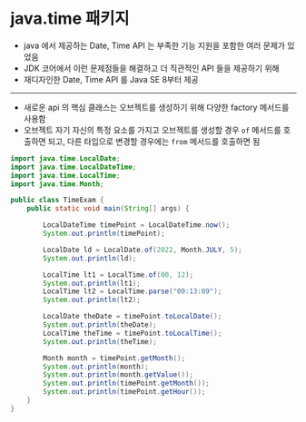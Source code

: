 # java.time 패키지
- java 에서 제공하는 Date, Time API 는 부족한 기능 지원을 포함한 여러 문제가 있었음
- JDK 코어에서 이런 문제점들을 해결하고 더 직관적인 API 들을 제공하기 위해
- 재디자인한 Date, Time API 를 Java SE 8부터 제공

---

- 새로운 api 의 핵심 클래스는 오브젝트를 생성하기 위해 다양한 factory 메서드를 사용함
- 오브젝트 자기 자신의 특정 요소를 가지고 오브젝트를 생성할 경우 `of` 메서드를 호출하면 되고, 다른 타입으로 변경할 경우에는 `from` 메서드를 호출하면 됨

```java
import java.time.LocalDate;
import java.time.LocalDateTime;
import java.time.LocalTime;
import java.time.Month;

public class TimeExam {
    public static void main(String[] args) {

        LocalDateTime timePoint = LocalDateTime.now();
        System.out.println(timePoint);

        LocalDate ld = LocalDate.of(2022, Month.JULY, 5);
        System.out.println(ld);

        LocalTime lt1 = LocalTime.of(00, 12);
        System.out.println(lt1);
        LocalTime lt2 = LocalTime.parse("00:13:09");
        System.out.println(lt2);

        LocalDate theDate = timePoint.toLocalDate();
        System.out.println(theDate);
        LocalTime theTime = timePoint.toLocalTime();
        System.out.println(theTime);

        Month month = timePoint.getMonth();
        System.out.println(month);
        System.out.println(month.getValue());
        System.out.println(timePoint.getMonth());
        System.out.println(timePoint.getHour());
    }
}
```

